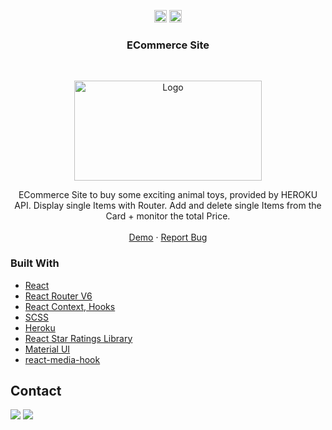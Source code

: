 
<!-- https://www.markdownguide.org/basic-syntax/#reference-style-links-->
<!-- search and replace  portfolio2 -->

<p align="center">
  <a href="mailto:a.quinkenstein@gmail.com"><img src="https://image.flaticon.com/icons/svg/725/725643.svg" height="20" width="20" /></a>
  <a href="https://linkedin.com/in/AnneQuinkenstein"><img src="https://cdn.jsdelivr.net/npm/simple-icons@3.0.1/icons/linkedin.svg" height="20"     width="20" /></a>
</p>

<!-- PROJECT LOGO -->

  <h3 align="center">ECommerce Site</h3>

<br />
<p align="center">
  <a href="https://aquin-animals-choice.netlify.app/">
    <img src="https://i.ibb.co/SccGjch/2020-09-26-14-13.png" alt="Logo" width="300" height="160">
</a>
  </a>

  <p align="center">
    ECommerce Site to buy some exciting animal toys, provided by HEROKU API.
    Display single Items with Router.  Add and delete single Items from the Card + monitor the total Price. 
    <br />
    <br />
    <a href="https://aquin-animals-choice.netlify.app/">Demo</a>
    ·
    <a href="https://github.com/AnneQuinkenstein/animals_choice/issues">Report Bug</a>
  </p>
</p>

### Built With

- [React](https://reactjs.org/)
- [React Router V6](https://reacttraining.com/blog/react-router-v6-pre/)
- [React Context, Hooks](https://reactjs.org/)
- [SCSS](https://sass-lang.com/)
- [Heroku](https://www.heroku.com)
- [React Star Ratings Library](https://www.npmjs.com/package/react-star-ratings)
- [Material UI](https://material-ui.com/)
- [react-media-hook](https://github.com/lessmess-dev/react-media-hook)

## Contact

<p> <a target="_blank" rel="noopener noreferrer" href="https://www.linkedin.com/in/anne-quinkenstein"><img src="https://img.shields.io/badge/-LinkedIn-0077B5?style=for-the-badge&logo=Linkedin&logoColor=white"></img></a>
<a target="_blank" rel="noopener noreferrer" href="mailto:a.quinkenstein@gmail.com"><img src="https://img.shields.io/badge/-Gmail-D14836?style=for-the-badge&logo=Gmail&logoColor=white"></img></a>
</p>